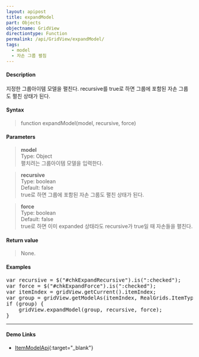 ```yaml
---
layout: apipost
title: expandModel
part: Objects
objectname: GridView
directiontype: Function
permalink: /api/GridView/expandModel/
tags: 
  - model
  - 자손 그룹 펼침
---
```



#### Description

 지정한 그룹아이템 모델을 펼친다. recursive를 true로 하면 그룹에 포함된 자손 그룹도 펼친 상태가 된다.

#### Syntax

> function expandModel(model, recursive, force)

#### Parameters

> **model**  
> Type: Object  
> 펼치려는 그룹아이템 모델을 입력한다.  

> **recursive**  
> Type: boolean  
> Default: false  
> true로 하면 그룹에 포함된 자손 그룹도 펼친 상태가 된다.

> **force**  
> Type: boolean  
> Default: false  
> true로 하면 이미 expanded 상태라도 recursive가 true일 때 자손들을 펼친다.

#### Return value

> None.

#### Examples 

<pre class="prettyprint">
var recursive = $("#chkExpandRecursive").is(":checked");
var force = $("#chkExpandForce").is(":checked");
var itemIndex = gridView.getCurrent().itemIndex;
var group = gridView.getModelAs(itemIndex, RealGrids.ItemType.GROUP);
if (group) {
    gridView.expandModel(group, recursive, force);
}
</pre>

---

#### Demo Links

* [ItemModelApi](http://demo.realgrid.com/RowGroup/ItemModelApi){:target="_blank"}